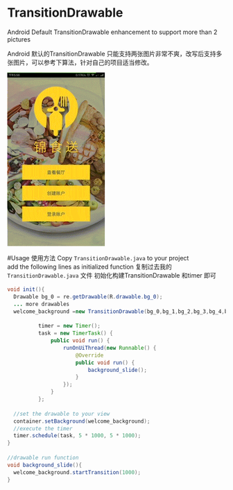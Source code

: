 # TransitionDrawable
Android Default TransitionDrawable enhancement to support more than 2 pictures <br>

Android 默认的TransitionDrawable 只能支持两张图片非常不爽，改写后支持多张图片，可以参考下算法，针对自己的项目适当修改。

![图片](https://github.com/JuneLeGency/TransitionDrawable/blob/master/example.gif)

#Usage 使用方法
Copy `TransitionDrawable.java` to your project<br>
add the following lines as initialized function
复制过去我的`TransitionDrawable.java` 文件
初始化构建TransitionDrawable 和timer 即可
```java
void init(){
  Drawable bg_0 = re.getDrawable(R.drawable.bg_0);
  ... more drawables
  welcome_background =new TransitionDrawable(bg_0,bg_1,bg_2,bg_3,bg_4,bg_5);
          
          timer = new Timer();
          task = new TimerTask() {
              public void run() {
                  runOnUiThread(new Runnable() {
                      @Override
                      public void run() {
                          background_slide();
                      }
                  });
              }
          };
          
  //set the drawable to your view
  container.setBackground(welcome_background);
  //execute the timer
  timer.schedule(task, 5 * 1000, 5 * 1000);
}

//drawable run function
void background_slide(){
  welcome_background.startTransition(1000);
}
```
